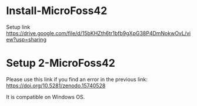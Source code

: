 # Install-MicroFoss42
Setup link
https://drive.google.com/file/d/15bKHZth6tr1bfb9gXpG38P4DmNokwOvL/view?usp=sharing

# Setup 2-MicroFoss42
Please use this link if you find an error in the previous link:
https://doi.org/10.5281/zenodo.15740528

It is compatible on Windows OS.
